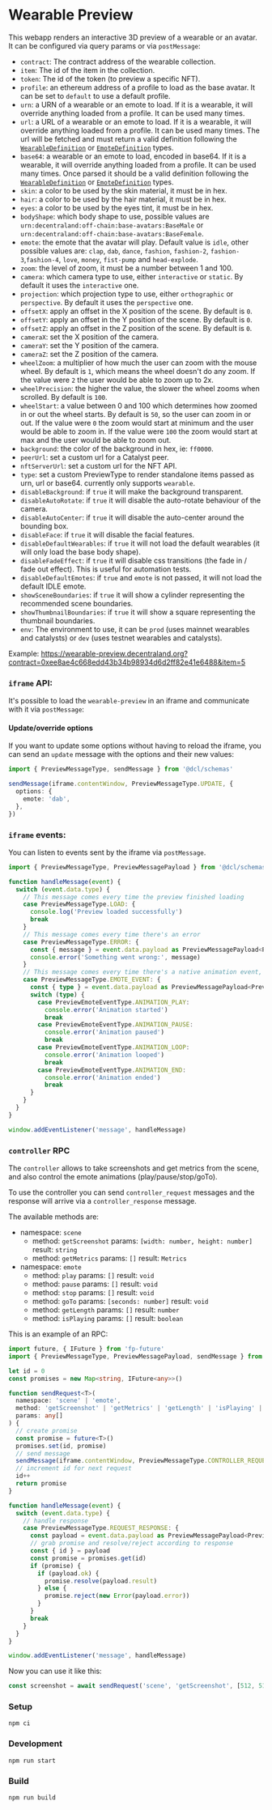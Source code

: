 # Wearable Preview

This webapp renders an interactive 3D preview of a wearable or an avatar. It can be configured via query params or via `postMessage`:

- `contract`: The contract address of the wearable collection.
- `item`: The id of the item in the collection.
- `token`: The id of the token (to preview a specific NFT).
- `profile`: an ethereum address of a profile to load as the base avatar. It can be set to `default` to use a default profile.
- `urn`: a URN of a wearable or an emote to load. If it is a wearable, it will override anything loaded from a profile. It can be used many times.
- `url`: a URL of a wearable or an emote to load. If it is a wearable, it will override anything loaded from a profile. It can be used many times. The url will be fetched and must return a valid definition following the [`WearableDefinition`](https://github.com/decentraland/common-schemas/blob/main/src/dapps/preview/wearable-definition.ts) or [`EmoteDefinition`](https://github.com/decentraland/common-schemas/blob/main/src/dapps/preview/emote-definition.ts) types.
- `base64`: a wearable or an emote to load, encoded in base64. If it is a wearable, it will override anything loaded from a profile. It can be used many times. Once parsed it should be a valid definition following the [`WearableDefinition`](https://github.com/decentraland/common-schemas/blob/main/src/dapps/preview/wearable-definition.ts) or [`EmoteDefinition`](https://github.com/decentraland/common-schemas/blob/main/src/dapps/preview/emote-definition.ts) types.
- `skin`: a color to be used by the skin material, it must be in hex.
- `hair`: a color to be used by the hair material, it must be in hex.
- `eyes`: a color to be used by the eyes tint, it must be in hex.
- `bodyShape`: which body shape to use, possible values are `urn:decentraland:off-chain:base-avatars:BaseMale` or `urn:decentraland:off-chain:base-avatars:BaseFemale`.
- `emote`: the emote that the avatar will play. Default value is `idle`, other possible values are: `clap`, `dab`, `dance`, `fashion`, `fashion-2`, `fashion-3`,`fashion-4`, `love`, `money`, `fist-pump` and `head-explode`.
- `zoom`: the level of zoom, it must be a number between 1 and 100.
- `camera`: which camera type to use, either `interactive` or `static`. By default it uses the `interactive` one.
- `projection`: which projection type to use, either `orthographic` or `perspective`. By default it uses the `perspective` one.
- `offsetX`: apply an offset in the X position of the scene. By default is `0`.
- `offsetY`: apply an offset in the Y position of the scene. By default is `0`.
- `offsetZ`: apply an offset in the Z position of the scene. By default is `0`.
- `cameraX`: set the X position of the camera.
- `cameraY`: set the Y position of the camera.
- `cameraZ`: set the Z position of the camera.
- `wheelZoom`: a multiplier of how much the user can zoom with the mouse wheel. By default is `1`, which means the wheel doesn't do any zoom. If the value were `2` the user would be able to zoom up to 2x.
- `wheelPrecision`: the higher the value, the slower the wheel zooms when scrolled. By default is `100`.
- `wheelStart`: a value between 0 and 100 which determines how zoomed in or out the wheel starts. By default is `50`, so the user can zoom in or out. If the value were `0` the zoom would start at minimum and the user would be able to zoom in. If the value were `100` the zoom would start at max and the user would be able to zoom out.
- `background`: the color of the background in hex, ie: `ff0000`.
- `peerUrl`: set a custom url for a Catalyst peer.
- `nftServerUrl`: set a custom url for the NFT API.
- `type`: set a custom PreviewType to render standalone items passed as urn, url or base64. currently only supports `wearable`.
- `disableBackground`: if `true` it will make the background transparent.
- `disableAutoRotate`: if `true` it will disable the auto-rotate behaviour of the camera.
- `disableAutoCenter`: if `true` it will disable the auto-center around the bounding box.
- `disableFace`: if `true` it will disable the facial features.
- `disableDefaultWearables`: if `true` it will not load the default wearables (it will only load the base body shape).
- `disableFadeEffect`: if `true` it will disable css transitions (the fade in / fade out effect). This is useful for automation tests.
- `disableDefaultEmotes`: if `true` and `emote` is not passed, it will not load the default IDLE emote.
- `showSceneBoundaries`: if `true` it will show a cylinder representing the recommended scene boundaries.
- `showThumbnailBoundaries`: if `true` it will show a square representing the thumbnail boundaries.
- `env`: The environment to use, it can be `prod` (uses mainnet wearables and catalysts) or `dev` (uses testnet wearables and catalysts).

Example: https://wearable-preview.decentraland.org?contract=0xee8ae4c668edd43b34b98934d6d2ff82e41e6488&item=5

### `iframe` API:

It's possible to load the `wearable-preview` in an iframe and communicate with it via `postMessage`:

#### Update/override options

If you want to update some options without having to reload the iframe, you can send an `update` message with the options and their new values:

```ts
import { PreviewMessageType, sendMessage } from '@dcl/schemas'

sendMessage(iframe.contentWindow, PreviewMessageType.UPDATE, {
  options: {
    emote: 'dab',
  },
})
```

### `iframe` events:

You can listen to events sent by the iframe via `postMessage`.

```ts
import { PreviewMessageType, PreviewMessagePayload } from '@dcl/schemas'

function handleMessage(event) {
  switch (event.data.type) {
    // This message comes every time the preview finished loading
    case PreviewMessageType.LOAD: {
      console.log('Preview loaded successfully')
      break
    }
    // This message comes every time there's an error
    case PreviewMessageType.ERROR: {
      const { message } = event.data.payload as PreviewMessagePayload<PreviewMessageType.ERROR>
      console.error('Something went wrong:', message)
    }
    // This message comes every time there's a native animation event, they only happen with emotes
    case PreviewMessageType.EMOTE_EVENT: {
      const { type } = event.data.payload as PreviewMessagePayload<PreviewMessageType.EMOTE_EVENT>
      switch (type) {
        case PreviewEmoteEventType.ANIMATION_PLAY:
          console.error('Animation started')
          break
        case PreviewEmoteEventType.ANIMATION_PAUSE:
          console.error('Animation paused')
          break
        case PreviewEmoteEventType.ANIMATION_LOOP:
          console.error('Animation looped')
          break
        case PreviewEmoteEventType.ANIMATION_END:
          console.error('Animation ended')
          break
      }
    }
  }
}

window.addEventListener('message', handleMessage)
```

### `controller` RPC

The `controller` allows to take screenshots and get metrics from the scene, and also control the emote animations (play/pause/stop/goTo).

To use the controller you can send `controller_request` messages and the response will arrive via a `controller_response` message.

The available methods are:

- namespace: `scene`
  - method: `getScreenshot` params: `[width: number, height: number]` result: `string`
  - method: `getMetrics` params: `[]` result: `Metrics`
- namespace: `emote`
  - method: `play` params: `[]` result: `void`
  - method: `pause` params: `[]` result: `void`
  - method: `stop` params: `[]` result: `void`
  - method: `goTo` params: `[seconds: number]` result: `void`
  - method: `getLength` params: `[]` result: `number`
  - method: `isPlaying` params: `[]` result: `boolean`

This is an example of an RPC:

```ts
import future, { IFuture } from 'fp-future'
import { PreviewMessageType, PreviewMessagePayload, sendMessage } from '@dcl/schemas'

let id = 0
const promises = new Map<string, IFuture<any>>()

function sendRequest<T>(
  namespace: 'scene' | 'emote',
  method: 'getScreenshot' | 'getMetrics' | 'getLength' | 'isPlaying' | 'goTo' | 'play' | 'pause' | 'stop',
  params: any[]
) {
  // create promise
  const promise = future<T>()
  promises.set(id, promise)
  // send message
  sendMessage(iframe.contentWindow, PreviewMessageType.CONTROLLER_REQUEST, { id, namespace, method, params })
  // increment id for next request
  id++
  return promise
}

function handleMessage(event) {
  switch (event.data.type) {
    // handle response
    case PreviewMessageType.REQUEST_RESPONSE: {
      const payload = event.data.payload as PreviewMessagePayload<PreviewMessageType.CONTROLLER_RESPONSE>
      // grab promise and resolve/reject according to response
      const { id } = payload
      const promise = promises.get(id)
      if (promise) {
        if (payload.ok) {
          promise.resolve(payload.result)
        } else {
          promise.reject(new Error(payload.error))
        }
      }
      break
    }
  }
}

window.addEventListener('message', handleMessage)
```

Now you can use it like this:

```ts
const screenshot = await sendRequest('scene', 'getScreenshot', [512, 512]) // "data:image/png;base64..."
```

### Setup

```
npm ci
```

### Development

```
npm run start
```

### Build

```
npm run build
```
